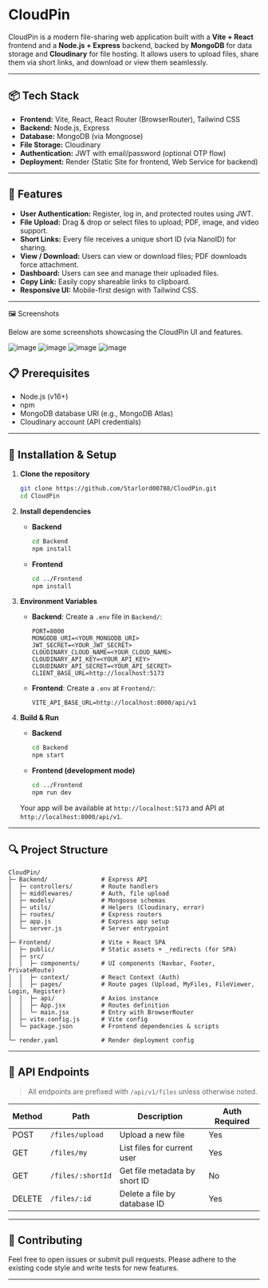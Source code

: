 # CloudPin

CloudPin is a modern file-sharing web application built with a **Vite + React** frontend and a **Node.js + Express** backend, backed by **MongoDB** for data storage and **Cloudinary** for file hosting. It allows users to upload files, share them via short links, and download or view them seamlessly.

---

## 📦 Tech Stack

* **Frontend:** Vite, React, React Router (BrowserRouter), Tailwind CSS
* **Backend:** Node.js, Express
* **Database:** MongoDB (via Mongoose)
* **File Storage:** Cloudinary
* **Authentication:** JWT with email/password (optional OTP flow)
* **Deployment:** Render (Static Site for frontend, Web Service for backend)

---

## 🚀 Features

* **User Authentication:** Register, log in, and protected routes using JWT.
* **File Upload:** Drag & drop or select files to upload; PDF, image, and video support.
* **Short Links:** Every file receives a unique short ID (via NanoID) for sharing.
* **View / Download:** Users can view or download files; PDF downloads force attachment.
* **Dashboard:** Users can see and manage their uploaded files.
* **Copy Link:** Easily copy shareable links to clipboard.
* **Responsive UI:** Mobile-first design with Tailwind CSS.

---

🖼️ Screenshots

Below are some screenshots showcasing the CloudPin UI and features. 

![image](https://github.com/user-attachments/assets/bd12cf00-3412-4593-992a-d8bf5bcadf2a)
![image](https://github.com/user-attachments/assets/df252909-5d88-4e31-9f5d-ebac625fdba9)
![image](https://github.com/user-attachments/assets/4c267341-55aa-4f55-ac04-d8d18535bf38)
![image](https://github.com/user-attachments/assets/f5346afe-140c-428b-9221-4a3463bd3684)


## 📋 Prerequisites

* Node.js (v16+)
* npm
* MongoDB database URI (e.g., MongoDB Atlas)
* Cloudinary account (API credentials)

---

## 🔧 Installation & Setup

1. **Clone the repository**

   ```bash
   git clone https://github.com/Starlord00788/CloudPin.git
   cd CloudPin
   ```

2. **Install dependencies**

   * **Backend**

     ```bash
     cd Backend
     npm install
     ```
   * **Frontend**

     ```bash
     cd ../Frontend
     npm install
     ```

3. **Environment Variables**

   * **Backend**: Create a `.env` file in `Backend/`:

     ```text
     PORT=8000
     MONGODB_URI=<YOUR_MONGODB_URI>
     JWT_SECRET=<YOUR_JWT_SECRET>
     CLOUDINARY_CLOUD_NAME=<YOUR_CLOUD_NAME>
     CLOUDINARY_API_KEY=<YOUR_API_KEY>
     CLOUDINARY_API_SECRET=<YOUR_API_SECRET>
     CLIENT_BASE_URL=http://localhost:5173
     ```
   * **Frontend**: Create a `.env` at `Frontend/`:

     ```text
     VITE_API_BASE_URL=http://localhost:8000/api/v1
     ```

4. **Build & Run**

   * **Backend**

     ```bash
     cd Backend
     npm start
     ```
   * **Frontend (development mode)**

     ```bash
     cd ../Frontend
     npm run dev
     ```

   Your app will be available at `http://localhost:5173` and API at `http://localhost:8000/api/v1`.

---

## 🔍 Project Structure

```
CloudPin/
├─ Backend/               # Express API
│  ├─ controllers/        # Route handlers
│  ├─ middlewares/        # Auth, file upload
│  ├─ models/             # Mongoose schemas
│  ├─ utils/              # Helpers (Cloudinary, error)
│  ├─ routes/             # Express routers
│  ├─ app.js              # Express app setup
│  └─ server.js           # Server entrypoint
│
├─ Frontend/              # Vite + React SPA
│  ├─ public/             # Static assets + _redirects (for SPA)
│  ├─ src/
│  │  ├─ components/      # UI components (Navbar, Footer, PrivateRoute)
│  │  ├─ context/         # React Context (Auth)
│  │  ├─ pages/           # Route pages (Upload, MyFiles, FileViewer, Login, Register)
│  │  ├─ api/             # Axios instance
│  │  ├─ App.jsx          # Routes definition
│  │  └─ main.jsx         # Entry with BrowserRouter
│  ├─ vite.config.js      # Vite config
│  └─ package.json        # Frontend dependencies & scripts
│
└─ render.yaml            # Render deployment config
```

---

## 📡 API Endpoints

> All endpoints are prefixed with `/api/v1/files` unless otherwise noted.

| Method | Path              | Description                   | Auth Required |
| ------ | ----------------- | ----------------------------- | ------------- |
| POST   | `/files/upload`   | Upload a new file             | Yes           |
| GET    | `/files/my`       | List files for current user   | Yes           |
| GET    | `/files/:shortId` | Get file metadata by short ID | No            |
| DELETE | `/files/:id`      | Delete a file by database ID  | Yes           |

---


## 🤝 Contributing

Feel free to open issues or submit pull requests. Please adhere to the existing code style and write tests for new features.

---
